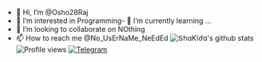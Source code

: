 - 👋 Hi, I’m @Osho28Raj
- 👀 I’m interested in Programming- 🌱 I’m currently learning ...
- 💞️ I’m looking to collaborate on NOthing
- 📫 How to reach me @No_UsErNaMe_NeEdEd
![ՏհɑƘíժɑ's github stats](https://github-readme-stats.vercel.app/api?username=Osho28Raj&show_icons=true&theme=midnight-purple)
![Profile views](https://gpvc.arturio.dev/Osho28Raj)
[![Telegram](https://img.shields.io/badge/telegram-1b77FF.svg?style=for-the-badge&logo=telegram)](https://t.me/o_s_h_o_r_a_j) 
<!---
Osho28Raj/Osho28Raj is a ✨ special ✨ repository because its `README.md` (this file) appears on your GitHub profile.
You can click the Preview link to take a look at your changes.
--->
